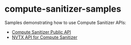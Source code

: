 # compute-sanitizer-samples

Samples demonstrating how to use Compute Sanitizer APIs:
* [Compute Sanitizer Public API](https://docs.nvidia.com/cuda/sanitizer-docs/SanitizerApiGuide/index.html)
* [NVTX API for Compute Sanitizer](https://docs.nvidia.com/cuda/sanitizer-docs/SanitizerNvtxGuide/index.html)
